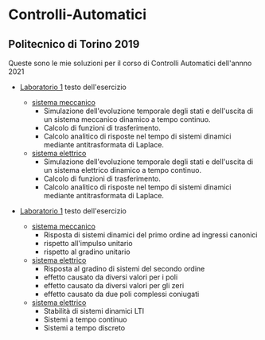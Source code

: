# Controlli-Automatici
## Politecnico di Torino 2019

Queste sono le mie soluzioni per il corso di Controlli Automatici dell'annno 2021

* [Laboratorio 1](https://github.com/lorenzobellino/Controlli-Automatici/blob/master/Laboratori/LAB01/LAIB_ES1.pdf)  testo dell'esercizio
  + [sistema meccanico](https://github.com/lorenzobellino/Controlli-Automatici/tree/master/Laboratori/LAB01/E01)
      - Simulazione dell'evoluzione temporale degli stati e dell'uscita di un sistema meccanico dinamico a tempo continuo.  
      - Calcolo di funzioni di trasferimento.  
      - Calcolo analitico di risposte nel tempo di sistemi dinamici mediante antitrasformata di Laplace.  
  + [sistema elettrico](https://github.com/lorenzobellino/Controlli-Automatici/tree/master/Laboratori/LAB01/E02)
      - Simulazione dell'evoluzione temporale degli stati e dell'uscita di un sistema elettrico dinamico a tempo continuo.  
      - Calcolo di funzioni di trasferimento.  
      - Calcolo analitico di risposte nel tempo di sistemi dinamici mediante antitrasformata di Laplace.

* [Laboratorio 1](https://github.com/lorenzobellino/Controlli-Automatici/blob/master/Laboratori/LAB02/LAIB_ES2.pdf)  testo dell'esercizio
    + [sistema meccanico](https://github.com/lorenzobellino/Controlli-Automatici/tree/master/Laboratori/LAB02/E01)
      - Risposta di sistemi dinamici del primo ordine ad ingressi canonici
      - rispetto all'impulso unitario
      - rispetto al gradino unitario   
    + [sistema elettrico](https://github.com/lorenzobellino/Controlli-Automatici/tree/master/Laboratori/LAB02/E02)
      - Risposta al gradino di sistemi del secondo ordine
      - effetto causato da diversi valori per i poli
      - effetto causato da diversi valori per gli zeri
      - effetto causato da due poli complessi coniugati
    + [sistema elettrico](https://github.com/lorenzobellino/Controlli-Automatici/tree/master/Laboratori/LAB02/E02)
      - Stabilità di sistemi dinamici LTI
      - Sistemi a tempo continuo
      - Sistemi a tempo discreto
